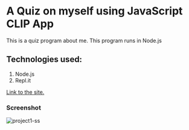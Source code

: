 # A Quiz on myself using JavaScript CLIP App

This is a quiz program about me. This program runs in Node.js

## Technologies used:

1. Node.js
2. Repl.it

[Link to the site.](https://replit.com/@BALAMURUGANR4/Project-1-CLI?embed=1&embed=1)

### Screenshot
<!-- ![Screenshot](https://use![project1-ss](https://user-images.githubusercontent.com/119726264/211214431-44223fe7-05b2-4822-915d-f74868b7f010.png)
r-images.githubusercontent.com/111184233/208672214-49361090-595b-4416-98c2-86052709025c.png)
 -->

![project1-ss](https://user-images.githubusercontent.com/119726264/211214449-38356dbf-9154-42e3-b291-89cf41fd0897.png)
